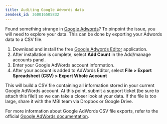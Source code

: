 ```yaml
---
title: Auditing Google Adwords data
zendesk_id: 360016505832
---
```


Found something strange in [Google Adwords](../integrations/google-adwords.md)? To pinpoint the issue, you will need to explore your data. This can be done by exporting your Adwords data to a CSV file.

1. Download and install the free [Google Adwords Editor](https://ads.google.com/home/tools/ads-editor/) application.
1. After installation is complete, select **Add Count** in the Add/manage accounts panel.
1. Enter your Google AdWords account information.
1. After your account is added to AdWords Editor, select **File > Export Spreadsheet (CSV) > Export Whole Account**

This will build a CSV file containing all information stored in your current Google AdWords account. At this point, submit a support ticket (be sure to attach this file!) so we can take a closer look at your data. If the file is too large, share it with the MBI team via Dropbox or Google Drive.

For more information about Google AdWords CSV file exports, refer to the official [Google AdWords documentation](https://support.google.com/adwords/editor/answer/38657?hl=en "here").
